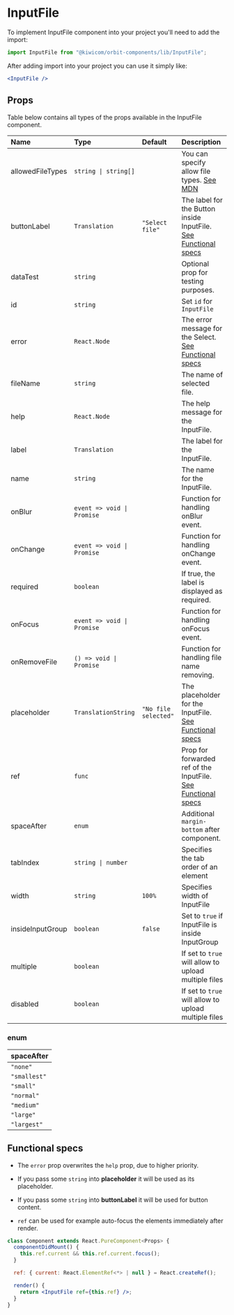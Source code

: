 # InputFile

To implement InputFile component into your project you'll need to add the import:

```jsx
import InputFile from "@kiwicom/orbit-components/lib/InputFile";
```

After adding import into your project you can use it simply like:

```jsx
<InputFile />
```

## Props

Table below contains all types of the props available in the InputFile component.

| Name             | Type                       | Default              | Description                                                                                                                                   |
| :--------------- | :------------------------- | :------------------- | :-------------------------------------------------------------------------------------------------------------------------------------------- |
| allowedFileTypes | `string \| string[]`       |                      | You can specify allow file types. [See MDN](https://developer.mozilla.org/en-US/docs/Web/HTML/Element/input/file#Unique_file_type_specifiers) |
| buttonLabel      | `Translation`              | `"Select file"`      | The label for the Button inside InputFile. [See Functional specs](#functional-specs)                                                          |
| dataTest         | `string`                   |                      | Optional prop for testing purposes.                                                                                                           |
| id               | `string`                   |                      | Set `id` for `InputFile`                                                                                                                      |
| error            | `React.Node`               |                      | The error message for the Select. [See Functional specs](#functional-specs)                                                                   |
| fileName         | `string`                   |                      | The name of selected file.                                                                                                                    |
| help             | `React.Node`               |                      | The help message for the InputFile.                                                                                                           |
| label            | `Translation`              |                      | The label for the InputFile.                                                                                                                  |
| name             | `string`                   |                      | The name for the InputFile.                                                                                                                   |
| onBlur           | `event => void \| Promise` |                      | Function for handling onBlur event.                                                                                                           |
| onChange         | `event => void \| Promise` |                      | Function for handling onChange event.                                                                                                         |
| required         | `boolean`                  |                      | If true, the label is displayed as required.                                                                                                  |
| onFocus          | `event => void \| Promise` |                      | Function for handling onFocus event.                                                                                                          |
| onRemoveFile     | `() => void \| Promise`    |                      | Function for handling file name removing.                                                                                                     |
| placeholder      | `TranslationString`        | `"No file selected"` | The placeholder for the InputFile. [See Functional specs](#functional-specs)                                                                  |
| ref              | `func`                     |                      | Prop for forwarded ref of the InputFile. [See Functional specs](#functional-specs)                                                            |
| spaceAfter       | `enum`                     |                      | Additional `margin-bottom` after component.                                                                                                   |
| tabIndex         | `string \| number`         |                      | Specifies the tab order of an element                                                                                                         |
| width            | `string`                   | `100%`               | Specifies width of InputFile                                                                                                                  |
| insideInputGroup | `boolean`                  | `false`              | Set to `true` if InputFile is inside InputGroup                                                                                               |
| multiple         | `boolean`                  |                      | If set to `true` will allow to upload multiple files                                                                                          |
| disabled         | `boolean`                  |                      | If set to `true` will allow to upload multiple files                                                                                          |

### enum

| spaceAfter   |
| :----------- |
| `"none"`     |
| `"smallest"` |
| `"small"`    |
| `"normal"`   |
| `"medium"`   |
| `"large"`    |
| `"largest"`  |

## Functional specs

- The `error` prop overwrites the `help` prop, due to higher priority.

- If you pass some `string` into **placeholder** it will be used as its placeholder.

- If you pass some `string` into **buttonLabel** it will be used for button content.

- `ref` can be used for example auto-focus the elements immediately after render.

```jsx
class Component extends React.PureComponent<Props> {
  componentDidMount() {
    this.ref.current && this.ref.current.focus();
  }

  ref: { current: React.ElementRef<*> | null } = React.createRef();

  render() {
    return <InputFile ref={this.ref} />;
  }
}
```
